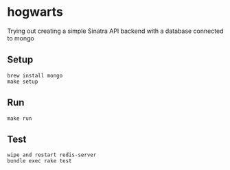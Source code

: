 # hogwarts

Trying out creating a simple Sinatra API backend with a database connected to mongo

## Setup

```
brew install mongo
make setup
```

## Run

```
make run
```

## Test

```
wipe and restart redis-server
bundle exec rake test
```
